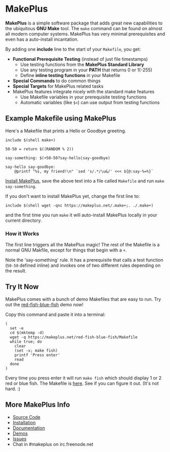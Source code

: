 MakePlus
========

**MakePlus** is a simple software package that adds great new capabilities to
the ubiquitous **GNU Make** tool. The `make` command can be found on almost all
modern computer systems. MakePlus has very minimal prerequisites and even has a
auto-install incantation.

By adding one **include** line to the start of your `Makefile`, you get:

* **Functional Prerequisite Testing** (instead of just file timestamps)
  * Use testing functions from the **MakePlus Standard Library**
  * Use any testing program in your **PATH** that returns 0 or 1(-255)
  * Define **inline testing functions** in your Makefile
* **Special Commands** to do common things
* **Special Targets** for MakePlus related tasks
* MakePlus features integrate nicely with the standard make features
  * Use Makefile variables in your prerequisite testing functions
  * Automatic variables (like `$<`) can use output from testing functions

## Example Makefile using MakePlus

Here's a Makefile that prints a Hello or Goodbye greeting.

``` make
include $(shell make+)

50-50 = return $((RANDOM % 2))

say-something: $(+50-50?say-hello|say-goodbye)

say-hello say-goodbye:
	@printf "%s, my friend!\n" `sed 's/.*/\u&/' <<< ${@:say-%=%}`
```

[Install MakePlus](https://github.com/makeplus/makeplus/blob/master/ReadMe.md#makeplus-installation),
save the above text into a file called `Makefile` and run `make say-something`.

If you don't want to install MakePlus yet, change the first line to:
```
include $(shell wget -qnc https://makeplus.net/.make+;. ./.make+)
```
and the first time you run `make` it will auto-install MakePlus locally in your
current directory.

### How it Works

The first line triggers all the MakePlus magic! The rest of the Makefile is a
normal GNU Makfile, except for things that begin with a `+`.

Note the 'say-something' rule. It has a prerequisite that calls a test function
(`50-50` defined inline) and invokes one of two different rules depending on the
result.

## Try It Now

MakePlus comes with a bunch of demo Makefiles that are easy to run. Try out the
[red-fish-blue-fish](https://www.mfwi.edu/MFWI/Recordings/One%20Fish.pdf) demo
now!

Copy this command and paste it into a terminal:
```
(
  set -e
  cd $(mktemp -d)
  wget -q https://makeplus.net/red-fish-blue-fish/Makefile
  while true; do
    clear
    (set -x; make fish)
    printf 'Press enter'
    read
  done
)
```

Every time you press enter it will run `make fish` which should display 1 or 2
red or blue fish. The Makefile is
[here](https://github.com/makeplus/makeplus/blob/master/demo/red-fish-blue-fish/Makefile).
See if you can figure it out. (It's not hard. :)

## More MakePlus Info

* [Source Code](https://github.com/makeplus/makeplus)
* [Installation](https://github.com/makeplus/makeplus/blob/master/ReadMe.md#makeplus-installation)
* [Documentation](https://github.com/makeplus/makeplus/blob/master/ReadMe.md#makeplus)
* [Demos](https://github.com/makeplus/makeplus/tree/master/demo)
* [Issues](https://github.com/makeplus/makeplus/issues)
* Chat in #makeplus on irc.freenode.net
